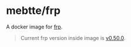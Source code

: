 # mebtte/frp

A docker image for [frp](https://github.com/fatedier/frp).

> Current frp version inside image is [v0.50.0](https://github.com/fatedier/frp/releases/tag/v0.50.0).
